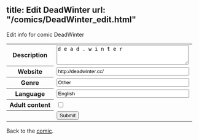 title: Edit DeadWinter
url: "/comics/DeadWinter_edit.html"
---
Edit info for comic DeadWinter

<form name="comic" action="http://gaepostmail.appspot.com/comic/" method="post">
<table class="comicinfo">
<tr>
<th>Description</th><td><textarea name="description" cols="40" rows="3">d e a d . w i n t e r</textarea></td>
</tr>
<tr>
<th>Website</th><td><input type="text" name="url" value="http://deadwinter.cc/" size="40"/></td>
</tr>
<tr>
<th>Genre</th><td><input type="text" name="genre" value="Other" size="40"/></td>
</tr>
<tr>
<th>Language</th><td><input type="text" name="language" value="English" size="40"/></td>
</tr>
<tr>
<th>Adult content</th><td><input type="checkbox" name="adult" value="adult" /></td>
</tr>
<tr>
<th></th><td>
<input type="hidden" name="comic" value="DeadWinter" />
<input type="submit" name="submit" value="Submit" />
</td>
</tr>
</table>
</form>

Back to the [comic](DeadWinter.html).
